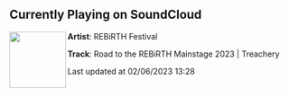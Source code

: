 ## Currently Playing on SoundCloud

[<img align="left" width="100" src="https://i1.sndcdn.com/artworks-L32maWQTZ1fp8jf9-9d0iNw-t500x500.jpg">](https://soundcloud.com/rebirth-festival/road-to-the-rebirth-2)

**Artist**: REBiRTH Festival 

**Track**: Road to the REBiRTH Mainstage 2023 | Treachery

Last updated at 02/06/2023 13:28
